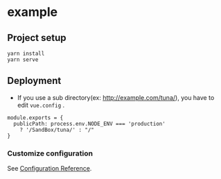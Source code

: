 # example

## Project setup

```
yarn install
yarn serve
```

## Deployment

- If you use a sub directory(ex: http://example.com/tuna/), you have to edit `vue.config` .

```vue.config
module.exports = {
  publicPath: process.env.NODE_ENV === 'production'
    ? '/SandBox/tuna/' : "/"
}
```

### Customize configuration
See [Configuration Reference](https://cli.vuejs.org/config/).
